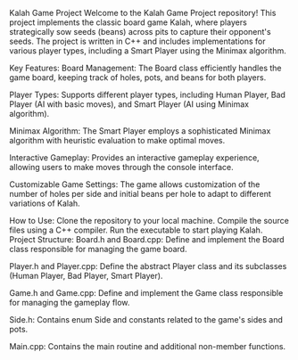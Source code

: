 Kalah Game Project
Welcome to the Kalah Game Project repository! This project implements the classic board game Kalah, where players strategically sow seeds (beans) across pits to capture their opponent's seeds. The project is written in C++ and includes implementations for various player types, including a Smart Player using the Minimax algorithm.

Key Features:
Board Management: The Board class efficiently handles the game board, keeping track of holes, pots, and beans for both players.

Player Types: Supports different player types, including Human Player, Bad Player (AI with basic moves), and Smart Player (AI using Minimax algorithm).

Minimax Algorithm: The Smart Player employs a sophisticated Minimax algorithm with heuristic evaluation to make optimal moves.

Interactive Gameplay: Provides an interactive gameplay experience, allowing users to make moves through the console interface.

Customizable Game Settings: The game allows customization of the number of holes per side and initial beans per hole to adapt to different variations of Kalah.

How to Use:
Clone the repository to your local machine.
Compile the source files using a C++ compiler.
Run the executable to start playing Kalah.
Project Structure:
Board.h and Board.cpp: Define and implement the Board class responsible for managing the game board.

Player.h and Player.cpp: Define the abstract Player class and its subclasses (Human Player, Bad Player, Smart Player).

Game.h and Game.cpp: Define and implement the Game class responsible for managing the gameplay flow.

Side.h: Contains enum Side and constants related to the game's sides and pots.

Main.cpp: Contains the main routine and additional non-member functions.
